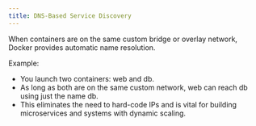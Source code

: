 ```yaml
---
title: DNS-Based Service Discovery
---
```


When containers are on the same custom bridge or overlay network, Docker provides automatic name resolution.

Example:

- You launch two containers: web and db.
- As long as both are on the same custom network, web can reach db using just the name db.
- This eliminates the need to hard-code IPs and is vital for building microservices and systems with dynamic scaling.
